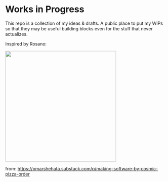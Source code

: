 # Works in Progress

This repo is a collection of my ideas & drafts. A public place to put my WIPs so that they may be useful building blocks even for the stuff that never actualizes.

Inspired by Rosano:

<img src="https://github.com/OmarShehata/works-in-progress/assets/1711126/63546160-fe25-4212-ab9d-76f5a1f80c96" width="350" />

from: https://omarshehata.substack.com/p/making-software-by-cosmic-pizza-order

